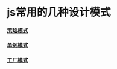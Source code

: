 # js常用的几种设计模式

#### [策略模式](https://github.com/chaoaiqi/js-/blob/master/strategy.js)
#### [单例模式](https://github.com/chaoaiqi/js-/blob/master/instance.js)
#### [工厂模式](https://github.com/chaoaiqi/js-/blob/master/simpleFactory.js)